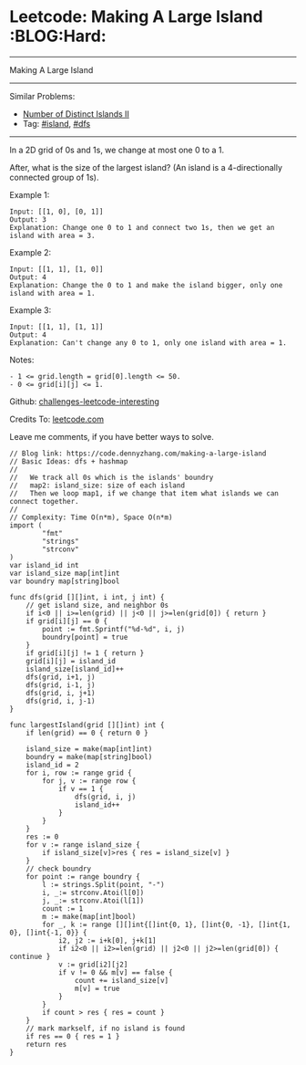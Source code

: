 # Leetcode: Making A Large Island     :BLOG:Hard:


---

Making A Large Island  

---

Similar Problems:  
-   [Number of Distinct Islands II](https://code.dennyzhang.com/number-of-distinct-islands-ii)
-   Tag: [#island](https://code.dennyzhang.com/tag/island), [#dfs](https://code.dennyzhang.com/tag/dfs)

---

In a 2D grid of 0s and 1s, we change at most one 0 to a 1.  

After, what is the size of the largest island? (An island is a 4-directionally connected group of 1s).  

Example 1:  

    Input: [[1, 0], [0, 1]]
    Output: 3
    Explanation: Change one 0 to 1 and connect two 1s, then we get an island with area = 3.

Example 2:  

    Input: [[1, 1], [1, 0]]
    Output: 4
    Explanation: Change the 0 to 1 and make the island bigger, only one island with area = 1.

Example 3:  

    Input: [[1, 1], [1, 1]]
    Output: 4
    Explanation: Can't change any 0 to 1, only one island with area = 1.

Notes:  

    - 1 <= grid.length = grid[0].length <= 50.
    - 0 <= grid[i][j] <= 1.

Github: [challenges-leetcode-interesting](https://github.com/DennyZhang/challenges-leetcode-interesting/tree/master/making-a-large-island)  

Credits To: [leetcode.com](https://leetcode.com/problems/making-a-large-island/description/)  

Leave me comments, if you have better ways to solve.  

    // Blog link: https://code.dennyzhang.com/making-a-large-island
    // Basic Ideas: dfs + hashmap
    //
    //   We track all 0s which is the islands' boundry
    //   map2: island_size: size of each island
    //   Then we loop map1, if we change that item what islands we can connect together.
    //
    // Complexity: Time O(n*m), Space O(n*m)
    import (
            "fmt"
            "strings"
            "strconv"
    )
    var island_id int
    var island_size map[int]int
    var boundry map[string]bool
    
    func dfs(grid [][]int, i int, j int) {
        // get island size, and neighbor 0s
        if i<0 || i>=len(grid) || j<0 || j>=len(grid[0]) { return }
        if grid[i][j] == 0 {
            point := fmt.Sprintf("%d-%d", i, j)
            boundry[point] = true
        }
        if grid[i][j] != 1 { return }
        grid[i][j] = island_id
        island_size[island_id]++
        dfs(grid, i+1, j)
        dfs(grid, i-1, j)
        dfs(grid, i, j+1)
        dfs(grid, i, j-1)
    }
    
    func largestIsland(grid [][]int) int {
        if len(grid) == 0 { return 0 }
    
        island_size = make(map[int]int)
        boundry = make(map[string]bool)
        island_id = 2
        for i, row := range grid {
            for j, v := range row {
                if v == 1 {
                    dfs(grid, i, j)
                    island_id++
                }
            }
        }
        res := 0
        for v := range island_size {
            if island_size[v]>res { res = island_size[v] }
        }
        // check boundry
        for point := range boundry {
            l := strings.Split(point, "-")
            i, _:= strconv.Atoi(l[0])
            j, _:= strconv.Atoi(l[1])
            count := 1
            m := make(map[int]bool)
            for _, k := range [][]int{[]int{0, 1}, []int{0, -1}, []int{1, 0}, []int{-1, 0}} {
                i2, j2 := i+k[0], j+k[1]
                if i2<0 || i2>=len(grid) || j2<0 || j2>=len(grid[0]) { continue }
                v := grid[i2][j2]
                if v != 0 && m[v] == false {
                    count += island_size[v]
                    m[v] = true
                }
            }
            if count > res { res = count }
        }
        // mark markself, if no island is found
        if res == 0 { res = 1 }
        return res
    }